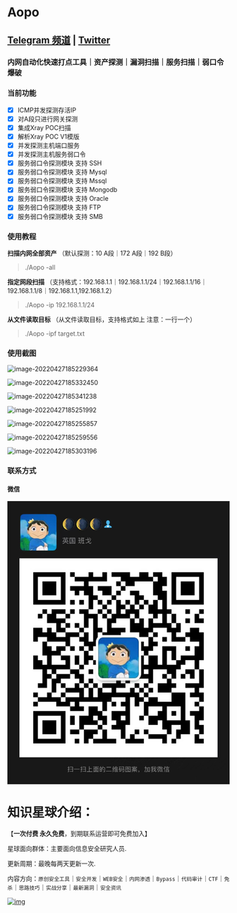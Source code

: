 # Aopo

## [Telegram 频道](https://t.me/+zMfQF-k20ZE0NTdl) | [Twitter](https://twitter.com/ExpLangcn)

### 内网自动化快速打点工具｜资产探测｜漏洞扫描｜服务扫描｜弱口令爆破

### 当前功能

- [x] ICMP并发探测存活IP
- [x] 对A段只进行网关探测
- [x] 集成Xray POC扫描
- [x] 解析Xray POC V1模版
- [x] 并发探测主机端口服务
- [x] 并发探测主机服务弱口令
- [x] 服务弱口令探测模块 支持 SSH
- [x] 服务弱口令探测模块 支持 Mysql
- [x] 服务弱口令探测模块 支持 Mssql
- [x] 服务弱口令探测模块 支持 Mongodb
- [x] 服务弱口令探测模块 支持 Oracle
- [x] 服务弱口令探测模块 支持 FTP
- [x] 服务弱口令探测模块 支持 SMB

### 使用教程

**扫描内网全部资产** （默认探测：10 A段｜172 A段｜192 B段）

> ./Aopo -all

**指定网段扫描** （支持格式：192.168.1.1｜192.168.1.1/24｜192.168.1.1/16｜192.168.1.1/8｜192.168.1.1,192.168.1.2）

> ./Aopo -ip 192.168.1.1/24

**从文件读取目标** （从文件读取目标，支持格式如上 注意：一行一个）

> ./Aopo -ipf target.txt

### 使用截图

![image-20220427185229364](https://tva1.sinaimg.cn/large/e6c9d24egy1h1oh61jojdj217m0u00ya.jpg)

![image-20220427185332450](https://tva1.sinaimg.cn/large/e6c9d24egy1h1oh74w37dj21dq0u0wl1.jpg)

![image-20220427185341238](https://tva1.sinaimg.cn/large/e6c9d24egy1h1oh7b9lb6j215k0u0tfj.jpg)

![image-20220427185251992](https://tva1.sinaimg.cn/large/e6c9d24egy1h1oh6f0j89j210g0u0tdh.jpg)

![image-20220427185255857](https://tva1.sinaimg.cn/large/e6c9d24egy1h1oh6hyfutj21d20poq8a.jpg)

![image-20220427185259556](https://tva1.sinaimg.cn/large/e6c9d24egy1h1oh6k3f0vj20ki0ti0vb.jpg)

![image-20220427185303196](https://tva1.sinaimg.cn/large/e6c9d24egy1h1oh6mlxlyj20u017bwld.jpg)

### 联系方式

#### 微信

![img](https://github.com/ExpLangcn/FuYao/raw/master/img/WechatIMG408.jpeg)

# 知识星球介绍：

【**一次付费 永久免费**，到期联系运营即可免费加入】

星球面向群体：主要面向信息安全研究人员.

更新周期：最晚每两天更新一次.

内容方向：`原创安全工具`｜`安全开发`｜`WEB安全`｜`内网渗透`｜`Bypass`｜`代码审计`｜`CTF`｜`免杀`｜`思路技巧`｜`实战分享`｜`最新漏洞`｜`安全资讯`

[![img](https://camo.githubusercontent.com/19d5b75f5f041159fc3031b157f55872532b7a4f24d79a23fbb254c2877dd6fd/68747470733a2f2f6d6d62697a2e717069632e636e2f6d6d62697a5f6a70672f3977566b37505357496a4a517a4c79524e6844757877506f764c4b7a593878714f71415a6e696356357564395862696338386b657259643349797135307772326b4553756652595952396239565043674463313063644c512f3634303f77785f666d743d6a70656726777866726f6d3d352677785f6c617a793d312677785f636f3d31)](https://camo.githubusercontent.com/19d5b75f5f041159fc3031b157f55872532b7a4f24d79a23fbb254c2877dd6fd/68747470733a2f2f6d6d62697a2e717069632e636e2f6d6d62697a5f6a70672f3977566b37505357496a4a517a4c79524e6844757877506f764c4b7a593878714f71415a6e696356357564395862696338386b657259643349797135307772326b4553756652595952396239565043674463313063644c512f3634303f77785f666d743d6a70656726777866726f6d3d352677785f6c617a793d312677785f636f3d31)

